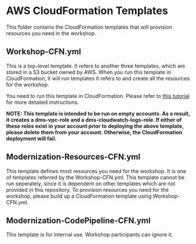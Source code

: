 # AWS CloudFormation Templates

This folder contains the CloudFormation templates that will provision resources you need in the workshop.

## Workshop-CFN.yml
   This is a top-level template. It refers to another three templates, which are stored in a S3 bucket owned by AWS. When you run this template in CloudFormation, it will run templates it refers to and create all the resources for the workshop. 
   
   You need to run this template in CloudFormation. Please refer to [this tutorial](https://docs.aws.amazon.com/AWSCloudFormation/latest/UserGuide/cfn-using-console.html) for more detailed instructions.

   **NOTE: This template is intended to be run on empty accounts. As a result, it creates a dms-vpc-role and a dms-cloudwatch-logs-role. If either of these roles exist in your account prior to deploying the above template, please delete them from your account. Otherwise, the CloudFormation deployment will fail.**

## Modernization-Resources-CFN.yml
   This template defines most resources you need for the workshop. It is one of templates referred by the Workshop-CFN.yml. This template cannot be run seperately, since it is dependent on other templates which are not provided in this repository. To provision resources you need for the workshop, please build up a CloudFormation template using Workshop-CFN.yml.

## Modernization-CodePipeline-CFN.yml
   This template is for internal use. Workshop participants can ignore it.

